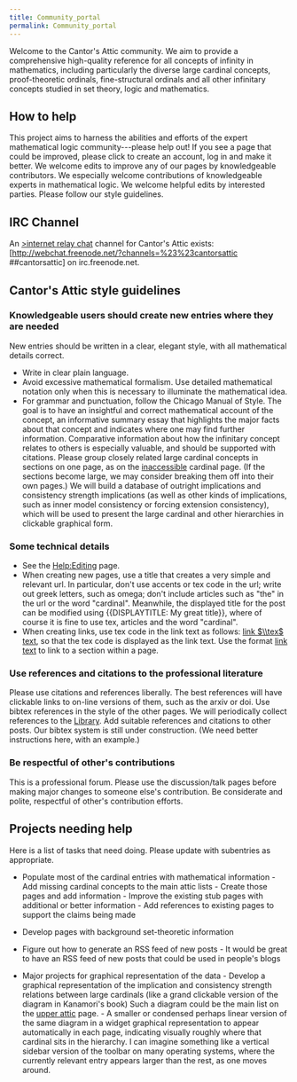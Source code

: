 ```yaml
---
title: Community_portal
permalink: Community_portal
---
```


Welcome to the Cantor's Attic community. We aim to provide a comprehensive high-quality reference for all concepts of infinity in mathematics, including particularly the diverse large cardinal concepts, proof-theoretic ordinals, fine-structural ordinals and all other infinitary concepts studied in set theory, logic and mathematics.

## How to help

This project aims to harness the abilities and efforts of the expert mathematical logic community---please help out! If you see a page that could be improved, please click to create an account, log in and make it better. We welcome edits to improve any of our pages by knowledgeable contributors. We especially welcome contributions of knowledgeable experts in mathematical logic. We welcome helpful edits by interested parties. Please follow our style guidelines.

## IRC Channel

An <a href="https://en.wikipedia.org/wiki/IRC" class="extiw" title="wikipedia:IRC">>internet relay chat</a> channel for Cantor's Attic exists: [http://webchat.freenode.net/?channels=%23%23cantorsattic ##cantorsattic] on irc.freenode.net.

## Cantor's Attic style guidelines

### Knowledgeable users should create new entries where they are needed

New entries should be written in a clear, elegant style, with all mathematical details correct.
-    Write in clear plain language.
-    Avoid excessive mathematical formalism. Use detailed mathematical notation only when this is necessary to illuminate the mathematical idea.
-    For grammar and punctuation, follow the Chicago Manual of Style.
The goal is to have an insightful and correct mathematical account of the concept, an informative summary essay that highlights the major facts about that concept and indicates where one may find further information.
Comparative information about how the infinitary concept relates to others is especially valuable, and should be supported with citations.
Please group closely related large cardinal concepts in sections on one page, as on the [inaccessible](Inaccessible "Inaccessible") cardinal page. (If the sections become large, we may consider breaking them off into their own pages.)
We will build a database of outright implications and consistency strength implications (as well as other kinds of implications, such as inner model consistency or forcing extension consistency), which will be used to present the large cardinal and other hierarchies in clickable graphical form.

### Some technical details

-    See the [Help:Editing](Help:Editing "Help:Editing") page.
-    When creating new pages, use a title that creates a very simple and relevant url. In particular, don't use accents or tex code in the url; write out greek letters, such as omega; don't include articles such as "the" in the url or the word "cardinal". Meanwhile, the displayed title for the post can be modified using <nowiki>{{DISPLAYTITLE: My great title}}</nowiki>, where of course it is fine to use tex, articles and the word "cardinal".
-    When creating links, use tex code in the link text as follows: <nowiki>[ link $\\tex$ text](Actual_page_name_ "Actual page name ")</nowiki>, so that the tex code is displayed as the link text. Use the format <nowiki>[ link text](Main_page#section_title_ "Main page#section title ")</nowiki> to link to a section within a page.

### Use references and citations to the professional literature

Please use citations and references liberally. The best references will have clickable links to on-line versions of them, such as the arxiv or doi.
Use bibtex references in the style of the other pages. We will periodically collect references to the [Library](Library "Library").
Add suitable references and citations to other posts.
Our bibtex system is still under construction. (We need better instructions here, with an example.)

### Be respectful of other's contributions

This is a professional forum. Please use the discussion/talk pages before making major changes to someone else's contribution. Be considerate and polite, respectful of other's contribution efforts.


## Projects needing help

Here is a list of tasks that need doing. Please update with subentries as appropriate.

-    Populate most of the cardinal entries with mathematical information
    -    Add missing cardinal concepts to the main attic lists
    -    Create those pages and add information
    -    Improve the existing stub pages with additional or better information
    -    Add references to existing pages to support the claims being made

-    Develop pages with background set-theoretic information

-    Figure out how to generate an RSS feed of new posts
    -    It would be great to have an RSS feed of new posts that could be used in people's blogs

-    Major projects for graphical representation of the data
    -    Develop a graphical representation of the implication and consistency strength relations between large cardinals (like a grand clickable version of the diagram in Kanamori's book) Such a diagram could be the main list on the [upper attic](Upper_attic "Upper attic") page.
    -    A smaller or condensed perhaps linear version of the same diagram in a widget graphical representation to appear automatically in each page, indicating visually roughly where that cardinal sits in the hierarchy. I can imagine something like a vertical sidebar version of the toolbar on many operating systems, where the currently relevant entry appears larger than the rest, as one moves around.